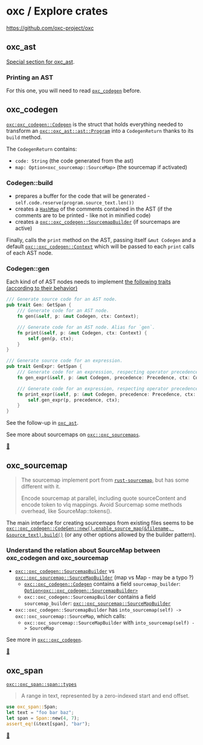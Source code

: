 # oxc / Explore crates

<https://github.com/oxc-project/oxc>

## oxc_ast

[Special section for oxc_ast](./ast/README.md).

### Printing an AST

For this one, you will need to read [`oxc_codegen`](#oxc_codegen) before.

## oxc_codegen

[`oxc:oxc_codegen::Codegen`](https://github.com/oxc-project/oxc/blob/main/crates/oxc_codegen/src/lib.rs) is the struct that holds everything needed to transform an [`oxc::oxc_ast::ast::Program`](https://github.com/oxc-project/oxc/blob/main/crates/oxc_ast/src/ast/js.rs) into a `CodegenReturn` thanks to its `build` method.

The `CodegenReturn` contains:

- `code: String` (the code generated from the ast)
- `map: Option<oxc_sourcemap::SourceMap>` (the sourcemap if activated)

### Codegen::build

- prepares a buffer for the code that will be generated - `self.code.reserve(program.source_text.len())`
- creates a [`HashMap`](https://github.com/oxc-project/oxc/blob/main/crates/oxc_codegen/src/comment.rs) of the comments contained in the AST (if the comments are to be printed - like not in minified code)
- creates a [`oxc::oxc_codegen::SourcemapBuilder`](https://github.com/oxc-project/oxc/blob/main/crates/oxc_codegen/src/sourcemap_builder.rs) (if sourcemaps are active)

Finally, calls the `print` method on the AST, passing itself `&mut Codegen` and a default [`oxc::oxc_codegen::Context`](https://github.com/oxc-project/oxc/blob/main/crates/oxc_codegen/src/context.rs) which will be passed to each `print` calls of each AST node.

### Codegen::gen

Each kind of of AST nodes needs to implement [the following traits (according to their behavior)](https://github.com/oxc-project/oxc/blob/main/crates/oxc_codegen/src/gen.rs)

```rust
/// Generate source code for an AST node.
pub trait Gen: GetSpan {
    /// Generate code for an AST node.
    fn gen(&self, p: &mut Codegen, ctx: Context);

    /// Generate code for an AST node. Alias for `gen`.
    fn print(&self, p: &mut Codegen, ctx: Context) {
        self.gen(p, ctx);
    }
}
```

```rust
/// Generate source code for an expression.
pub trait GenExpr: GetSpan {
    /// Generate code for an expression, respecting operator precedence.
    fn gen_expr(&self, p: &mut Codegen, precedence: Precedence, ctx: Context);

    /// Generate code for an expression, respecting operator precedence. Alias for `gen_expr`.
    fn print_expr(&self, p: &mut Codegen, precedence: Precedence, ctx: Context) {
        self.gen_expr(p, precedence, ctx);
    }
}
```

See the follow-up in [`oxc_ast`](#oxc_ast).

See more about sourcemaps on [`oxc::oxc_sourcemaps`](#oxc_sourcemap).

<a href="https://github.com/oxc-project/oxc/blob/main/crates/oxc_codegen/src/lib.rs" title="Source Code of oxc_codegen">📄</a>

## oxc_sourcemap

> The sourcemap implement port from [`rust-sourcemap`](https://github.com/getsentry/rust-sourcemap), but has some different with it.
>
> Encode sourcemap at parallel, including quote sourceContent and encode token to vlq mappings.
> Avoid Sourcemap some methods overhead, like SourceMap::tokens().

The main interface for creating sourcemaps from existing files seems to be [`oxc::oxc_codegen::CodeGen::new().enable_source_map(&filename, &source_text).build()`](https://github.com/oxc-project/oxc/blob/main/crates/oxc_codegen/src/lib.rs) (or any other options allowed by the builder pattern).

### Understand the relation about SourceMap between oxc_codegen and oxc_sourcemap

- [`oxc::oxc_codegen::SourcemapBuilder`](https://github.com/oxc-project/oxc/blob/main/crates/oxc_codegen/src/sourcemap_builder.rs) vs [`oxc::oxc_sourcemap::SourceMapBuilder`](https://github.com/oxc-project/oxc/blob/main/crates/oxc_sourcemap/src/sourcemap_builder.rs) (map vs Map - may be a typo ?)
  - [`oxc::oxc_codegen::Codegen`](https://github.com/oxc-project/oxc/blob/main/crates/oxc_codegen/src/lib.rs) contains a field `sourcemap_builder`: [`Option<oxc::oxc_codegen::SourcemapBuilder>`](https://github.com/oxc-project/oxc/blob/main/crates/oxc_codegen/src/sourcemap_builder.rs)
  - `oxc::oxc_codegen::SourcemapBuilder` contains a field `sourcemap_builder`: [`oxc::oxc_sourcemap::SourceMapBuilder`](https://github.com/oxc-project/oxc/blob/main/crates/oxc_sourcemap/src/sourcemap_builder.rs)
- `oxc::oxc_codegen::SourcemapBuilder` has `into_sourcemap(self) -> oxc::oxc_sourcemap::SourceMap`, which calls:
  - `oxc::oxc_sourcemap::SourceMapBuilder` with `into_sourcemap(self) -> SourceMap`

See more in [`oxc::oxc_codegen`](#oxc_codegen).

<a href="https://github.com/oxc-project/oxc/blob/main/crates/oxc_sourcemap" title="Source Code of oxc_sourcemap">📄</a>

## oxc_span

[`oxc::oxc_span::span::types`](https://github.com/oxc-project/oxc/blob/main/crates/oxc_span/src/span/types.rs)

> A range in text, represented by a zero-indexed start and end offset.

```rust
use oxc_span::Span;
let text = "foo bar baz";
let span = Span::new(4, 7);
assert_eq!(&text[span], "bar");
```

<a href="https://github.com/oxc-project/oxc/blob/main/crates/oxc_span/src/lib.rs" title="Source Code of oxc_span">📄</a>

